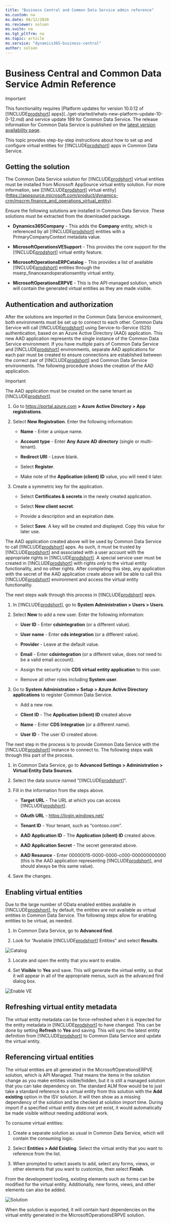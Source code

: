 ```yaml
---
title: "Business Central and Common Data Service admin reference"
ms.custom: na
ms.date: 08/12/2020
ms.reviewer: solsen
ms.suite: na
ms.tgt_pltfrm: na
ms.topic: article
ms.service: "dynamics365-business-central"
author: solsen
---
```


# Business Central and Common Data Service Admin Reference

> [!IMPORTANT]
> This functionality requires [Platform updates for version 10.0.12 of [!INCLUDE[prodshort](../developer/includes/prodshort.md)] apps](../get-started/whats-new-platform-update-10-0-12.md) and service update 189 for Common Data Service. The release information for Common Data Service is published on the [latest version availability page](https://docs.microsoft.com/business-applications-release-notes/dynamics/released-versions/dynamics-365ce#all-version-availability).

This topic provides step-by-step instructions about how to set up and configure virtual entities for [!INCLUDE[prodshort](../developer/includes/prodshort.md)] apps in Common Data Service.

## Getting the solution
The Common Data Service solution for [!INCLUDE[prodshort](../developer/includes/prodshort.md)] virtual entities must be installed from Microsoft AppSource virtual entity solution. For more information, see [[!INCLUDE[prodshort](../developer/includes/prodshort.md)] virtual entity](https://appsource.microsoft.com/product/dynamics-crm/mscrm.finance_and_operations_virtual_entity).

Ensure the following solutions are installed in Common Data Service. These solutions must be extracted from the downloaded package.

- **Dynamics365Company** - This adds the **Company** entity, which is referenced by all [!INCLUDE[prodshort](../developer/includes/prodshort.md)] entities with a PrimaryCompanyContext metadata value.

- **MicrosoftOperationsVESupport** - This provides the core support for the [!INCLUDE[prodshort](../developer/includes/prodshort.md)] virtual entity feature.

- **MicrosoftOperationsERPCatalog** - This provides a list of available [!INCLUDE[prodshort](../developer/includes/prodshort.md)] entities through the mserp_financeandoperationsentity virtual entity.

- **MicrosoftOperationsERPVE** - This is the API-managed solution, which will contain the generated virtual entities as they are made visible.

## Authentication and authorization

After the solutions are imported in the Common Data Service environment, both environments must be set up to connect to each other. Common Data Service will call [!INCLUDE[prodshort](../developer/includes/prodshort.md)] using Service-to-Service (S2S) authentication, based on an Azure Active Directory (AAD) application. This new AAD application represents the single instance of the Common Data Service environment. If you have multiple pairs of Common Data Service and [!INCLUDE[prodshort](../developer/includes/prodshort.md)] environments, separate AAD applications for each pair must be created to ensure connections are established between the correct pair of [!INCLUDE[prodshort](../developer/includes/prodshort.md)] and Common Data Service environments. The following procedure shows the creation of the AAD application.

> [!IMPORTANT]
> The AAD application must be created on the same tenant as [!INCLUDE[prodshort](../developer/includes/prodshort.md)].

1.  Go to <https://portal.azure.com> **\> Azure Active Directory \> App registrations**.

2.  Select **New Registration**. Enter the following information:

    - **Name** - Enter a unique name.

    - **Account type** - Enter **Any Azure AD directory** (single or multi-tenant).

    - **Redirect URI** - Leave blank.

    - Select **Register**.

    - Make note of the **Application (client) ID** value, you will need it later.

3.  Create a symmetric key for the application.

    - Select **Certificates & secrets** in the newly created application.

    - Select **New client secret**.

    - Provide a description and an expiration date.

    - Select **Save**. A key will be created and displayed. Copy this value for later use.

The AAD application created above will be used by Common Data Service to call [!INCLUDE[prodshort](../developer/includes/prodshort.md)] apps. As such, it must be trusted by [!INCLUDE[prodshort](../developer/includes/prodshort.md)] and associated with a user account with the appropriate rights in [!INCLUDE[prodshort](../developer/includes/prodshort.md)]. A special service user must be created in [!INCLUDE[prodshort](../developer/includes/prodshort.md)] with rights *only* to the virtual entity functionality, and no other rights. After completing this step, any application with the secret of the AAD application create above will be able to call this [!INCLUDE[prodshort](../developer/includes/prodshort.md)] environment and access the virtual entity functionality.

The next steps walk through this process in [!INCLUDE[prodshort](../developer/includes/prodshort.md)] apps.

1.  In [!INCLUDE[prodshort](../developer/includes/prodshort.md)], go to **System Administration \> Users \> Users**.

2.  Select **New** to add a new user. Enter the following information:

    - **User ID** - Enter **cdsintegration** (or a different value).

    - **User name** - Enter **cds integration** (or a different value).

    - **Provider** - Leave at the default value.

    - **Email** - Enter **cdsintegration** (or a different value, does *not* need to be a valid email account).

    - Assign the security role **CDS virtual entity application** to this user.

    - Remove all other roles including **System user**.

3.  Go to **System Administration \> Setup \> Azure Active Directory applications** to register Common Data Service. 

    - Add a new row.

    - **Client ID** - The **Application (client) ID** created above

    - **Name** - Enter **CDS Integration** (or a different name).

    - **User ID** - The user ID created above.

The next step in the process is to provide Common Data Service with the [!INCLUDE[prodshort](../developer/includes/prodshort.md)] instance to connect to. The following steps walk through this part of the process.

1.  In Common Data Service, go to **Advanced Settings \> Administration \> Virtual Entity Data Sources**.

2.  Select the data source named “[!INCLUDE[prodshort](../developer/includes/prodshort.md)]”.

3.  Fill in the information from the steps above.

    - **Target URL** - The URL at which you can access [!INCLUDE[prodshort](../developer/includes/prodshort.md)].

    - **OAuth URL** - https://login.windows.net/

    - **Tenant ID** - Your tenant, such as “contoso.com”.

    - **AAD Application ID** - The **Application (client) ID** created above.

    - **AAD Application Secret** - The secret generated above.

    - **AAD Resource** - Enter 00000015-0000-0000-c000-000000000000 (this is the AAD application representing [!INCLUDE[prodshort](../developer/includes/prodshort.md)], and should always be this same value).

4.  Save the changes.

## Enabling virtual entities

Due to the large number of OData enabled entities available in [!INCLUDE[prodshort](../developer/includes/prodshort.md)], by default, the entities are not available as virtual entities in Common Data Service. The following steps allow for enabling entities to be virtual, as needed.

1. In Common Data Service, go to **Advanced find**.

2. Look for “Available [!INCLUDE[prodshort](../developer/includes/prodshort.md)] Entities” and select **Results**.

![Catalog](../media/fovecatalog.png)

3. Locate and open the entity that you want to enable.

4. Set **Visible** to **Yes** and save. This will generate the virtual entity, so that it will appear in all of the appropriate menus, such as the advanced find dialog box.

![Enable VE](../media/foveenable.png)

## Refreshing virtual entity metadata

The virtual entity metadata can be force-refreshed when it is expected for the entity metadata in [!INCLUDE[prodshort](../developer/includes/prodshort.md)] to have changed. This can be done by setting **Refresh** to **Yes** and saving. This will sync the latest entity definition from [!INCLUDE[prodshort](../developer/includes/prodshort.md)] to Common Data Service and update the virtual entity.

Referencing virtual entities
----------------------------

The virtual entities are all generated in the MicrosoftOperationsERPVE solution, which is API Managed. That means the items in the solution change as you make entities visible/hidden, but it is still a managed solution that you can take dependency on. The standard ALM flow would be to just take a standard reference to a virtual entity from this solution with the **Add existing** option
in the ISV solution. It will then show as a missing dependency of the solution and be checked at solution import time. During import if a specified virtual entity does not yet exist, it would automatically be made visible without needing additional work.

To consume virtual entities:

1.  Create a separate solution as usual in Common Data Service, which will contain the consuming logic.

2.  Select **Entities \> Add Existing**. Select the virtual entity that you want to reference from the list.

3.  When prompted to select assets to add, select any forms, views, or other elements that you want to customize, then select **Finish**.

From the development tooling, existing elements such as forms can be modified for the virtual entity. Additionally, new forms, views, and other elements can also be added.

![Solution](../media/fovesolution.png)

When the solution is exported, it will contain hard dependencies on the virtual entity generated in the MicrosoftOperationsERPVE solution.
